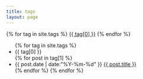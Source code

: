 ```yaml
---
title: tags
layout: page
---
```


<div id='tag_cloud'>
{% for tag in site.tags %}
<a href="#{{ tag[0] }}" title="{{ tag[0] }}" rel="{{ tag[1].size }}">{{ tag[0] }}</a>
{% endfor %}
</div>

<ul class="listing">
{% for tag in site.tags %}
  <li class="listing-seperator {{ tag[0] }}" id="{{ tag[0] }}">{{ tag[0] }}</li>
{% for post in tag[1] %}
  <li class="listing-item {{ tag[0] }}">
  <time datetime="{{ post.date | date:"%Y-%m-%d" }}">{{ post.date | date:"%Y-%m-%d" }}</time>
  <a href="{{ site.url }}{{ post.url }}" title="{{ post.title }}">{{ post.title }}</a>
  </li>
{% endfor %}
{% endfor %}
</ul>

<script src="/medias/js/jquery-1.7.1.min.js" type="text/javascript" charset="utf-8"></script> 
<script src="/medias/js/jquery.tagcloud.js" type="text/javascript" charset="utf-8"></script> 
<script language="javascript">
    $.fn.tagcloud.defaults = {
        size: {start: 14, end: 42, unit: 'px'},
        color: {start: '#ACE6E6', end: '#226666'}
    };
    $(function () {
        $('.listing-seperator, .listing-item').hide();
        var recentColor, recentSize;
        $('#tag_cloud a')
            .tagcloud()
            .mouseover(function(){
                var thiz = $(this);
                recentColor = thiz.css('color');
                //recentSize = thiz.css('font-size');
                thiz.css({'color': '#226666'});
            })
            .mouseout(function(){
                $(this).css({'color': recentColor});
            })
            .click(function() {
                var clazz = $(this).html();
                $('.listing-seperator, .listing-item').hide();
                $('.' + clazz).show();
            });
    });
</script>
